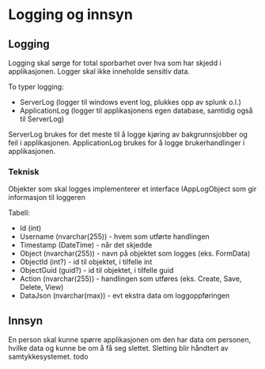 # Logging og innsyn

## Logging

Logging skal sørge for total sporbarhet over hva som har skjedd i applikasjonen. Logger skal ikke inneholde sensitiv data.

To typer logging:
* ServerLog (logger til windows event log, plukkes opp av splunk o.l.)
* ApplicationLog (logger til applikasjonens egen database, samtidig også til ServerLog)

ServerLog brukes for det meste til å logge kjøring av bakgrunnsjobber og feil i applikasjonen.
ApplicationLog brukes for å logge brukerhandlinger i applikasjonen.

### Teknisk

Objekter som skal logges implementerer et interface IAppLogObject som gir informasjon til loggeren

Tabell:
* Id (int)
* Username (nvarchar(255))  - hvem som utførte handlingen
* Timestamp (DateTime) - når det skjedde
* Object (nvarchar(255)) - navn på objektet som logges (eks. FormData)
* ObjectId (int?) - id til objektet, i tilfelle int
* ObjectGuid (guid?) - id til objektet, i tilfelle guid
* Action (nvarchar(255)) - handlingen som utføres (eks. Create, Save, Delete, View)
* DataJson (nvarchar(max)) - evt ekstra data om loggoppføringen

## Innsyn

En person skal kunne spørre applikasjonen om den har data om personen,  hvilke data og kunne be om å få seg slettet. Sletting blir håndtert av samtykkesystemet.
todo
